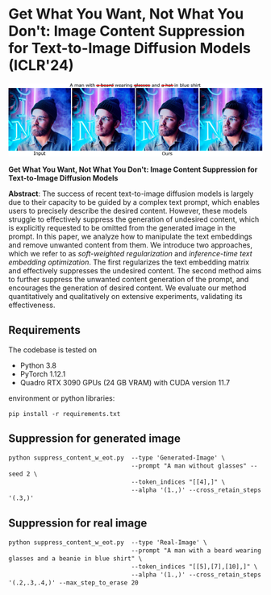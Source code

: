 # Get What You Want, Not What You Don't: Image Content Suppression for Text-to-Image Diffusion Models (ICLR'24)</sub>

![Random Sample](./docs/supresseot_results.png)

**Get What You Want, Not What You Don't: Image Content Suppression for Text-to-Image Diffusion Models**<br>

**Abstract**: The success of recent text-to-image diffusion models is largely due to their capacity to be guided by a complex text prompt, which enables users to precisely describe the desired content. However, these models struggle to effectively suppress the generation of undesired content, which is explicitly requested to be omitted from the generated image in the prompt. In this paper, we analyze how to manipulate the text embeddings and remove unwanted content from them. We introduce two approaches, which we refer to as *soft-weighted regularization* and *inference-time text embedding optimization*. The first regularizes the text embedding matrix and effectively suppresses the undesired content. The second method aims to further suppress the unwanted content generation of the prompt, and encourages the generation of desired content. We evaluate our method quantitatively and qualitatively on extensive experiments, validating its effectiveness.
## Requirements
The codebase is tested on 
* Python 3.8
* PyTorch 1.12.1
* Quadro RTX 3090 GPUs (24 GB VRAM) with CUDA version 11.7

environment or python libraries:

```
pip install -r requirements.txt
```

## Suppression for generated image
```
python suppress_content_w_eot.py  --type 'Generated-Image' \
                                  --prompt "A man without glasses" --seed 2 \
                                  --token_indices "[[4],]" \
                                  --alpha '(1.,)' --cross_retain_steps '(.3,)'
```

## Suppression for real image
```
python suppress_content_w_eot.py  --type 'Real-Image' \
                                  --prompt "A man with a beard wearing glasses and a beanie in blue shirt" \
                                  --token_indices "[[5],[7],[10],]" \
                                  --alpha '(1.,)' --cross_retain_steps '(.2,.3,.4,)' --max_step_to_erase 20
```

